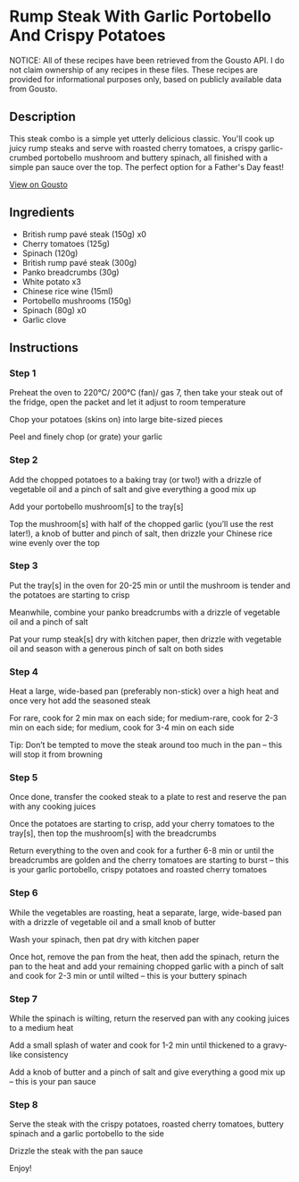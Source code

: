 # Rump Steak With Garlic Portobello And Crispy Potatoes

NOTICE: All of these recipes have been retrieved from the Gousto API. I do not claim ownership of any recipes in these files. These recipes are provided for informational purposes only, based on publicly available data from Gousto.

## Description

This steak combo is a simple yet utterly delicious classic. You'll cook up juicy rump steaks and serve with roasted cherry tomatoes, a crispy garlic-crumbed portobello mushroom and buttery spinach, all finished with a simple pan sauce over the top. The perfect option for a Father's Day feast!

[View on Gousto](https://www.gousto.co.uk/recipes/cookbook/rump-steak-garlic-mushrooms-crispy-potatoes)

## Ingredients

- British rump pavé steak (150g) x0
- Cherry tomatoes (125g)
- Spinach (120g)
- British rump pavé steak (300g)
- Panko breadcrumbs (30g)
- White potato x3
- Chinese rice wine (15ml)
- Portobello mushrooms (150g)
- Spinach (80g) x0
- Garlic clove

## Instructions


### Step 1

Preheat the oven to 220°C/ 200°C (fan)/ gas 7, then take your steak out of the fridge, open the packet and let it adjust to room temperature

Chop your potatoes (skins on) into large bite-sized pieces

Peel and finely chop (or grate) your garlic


### Step 2

Add the chopped potatoes to a baking tray (or two!) with a drizzle of vegetable oil and a pinch of salt and give everything a good mix up

Add your portobello mushroom[s] to the tray[s]

Top the mushroom[s] with half of the chopped garlic (you’ll use the rest later!), a knob of butter and pinch of salt, then drizzle your Chinese rice wine evenly over the top


### Step 3

Put the tray[s] in the oven for 20-25 min or until the mushroom is tender and the potatoes are starting to crisp

Meanwhile, combine your panko breadcrumbs with a drizzle of vegetable oil and a pinch of salt

Pat your rump steak[s] dry with kitchen paper, then drizzle with vegetable oil and season with a generous pinch of salt on both sides


### Step 4

Heat a large, wide-based pan (preferably non-stick) over a high heat and once very hot add the seasoned steak

For rare, cook for 2 min max on each side; for medium-rare, cook for 2-3 min on each side; for medium, cook for 3-4 min on each side

Tip: Don’t be tempted to move the steak around too much in the pan – this will stop it from browning


### Step 5

Once done, transfer the cooked steak to a plate to rest and reserve the pan with any cooking juices

Once the potatoes are starting to crisp, add your cherry tomatoes to the tray[s], then top the mushroom[s] with the breadcrumbs

Return everything to the oven and cook for a further 6-8 min or until the breadcrumbs are golden and the cherry tomatoes are starting to burst – this is your garlic portobello, crispy potatoes and roasted cherry tomatoes


### Step 6

While the vegetables are roasting, heat a separate, large, wide-based pan with a drizzle of vegetable oil and a small knob of butter

Wash your spinach, then pat dry with kitchen paper

Once hot, remove the pan from the heat, then add the spinach, return the pan to the heat and add your remaining chopped garlic with a pinch of salt and cook for 2-3 min or until wilted – this is your buttery spinach


### Step 7

While the spinach is wilting, return the reserved pan with any cooking juices to a medium heat

Add a small splash of water and cook for 1-2 min until thickened to a gravy-like consistency

Add a knob of butter and a pinch of salt and give everything a good mix up – this is your pan sauce

### Step 8

Serve the steak with the crispy potatoes, roasted cherry tomatoes, buttery spinach and a garlic portobello to the side

Drizzle the steak with the pan sauce

Enjoy!

